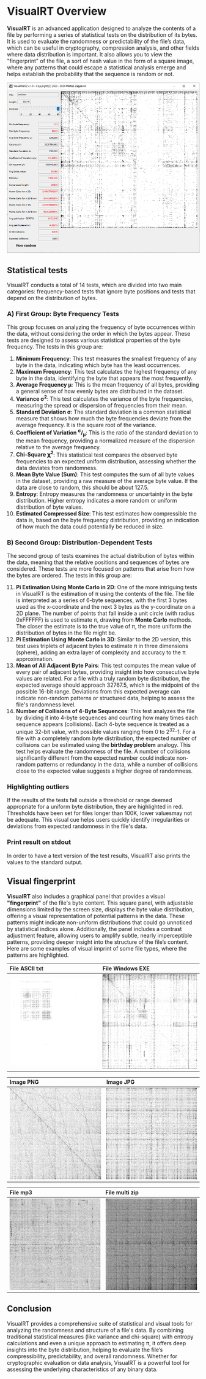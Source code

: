 # VisualRT Overview
**VisualRT** is an advanced application designed to analyze the contents of a file by performing a series of statistical tests on the distribution of its bytes. It is used to evaluate the randomness or predictability of the file’s data, which can be useful in cryptography, compression analysis, and other fields where data distribution is important. 
It also allows you to view the "fingerprint" of the file, a sort of hash value in the form of a square image, where any patterns that could escape a statistical analysis emerge and helps establish the probability that the sequence is random or not.

![Alt Text](https://raw.githubusercontent.com/matteo65/VisualRT/main/Resource/screenshot1.png)<br>

## Statistical tests
VisualRT conducts a total of 14 tests, which are divided into two main categories: frequency-based tests that ignore byte positions and tests that depend on the distribution of bytes.

### A) First Group: Byte Frequency Tests
This group focuses on analyzing the frequency of byte occurrences within the data, without considering the order in which the bytes appear. These tests are designed to assess various statistical properties of the byte frequency. The tests in this group are:

1.	**Minimum Frequency**: This test measures the smallest frequency of any byte in the data, indicating which byte has the least occurrences.
2.	**Maximum Frequency**: This test calculates the highest frequency of any byte in the data, identifying the byte that appears the most frequently.
3.	**Average Frequency μ**: This is the mean frequency of all bytes, providing a general sense of how evenly bytes are distributed in the dataset.
4.	**Variance σ<sup>2</sup>**: This test calculates the variance of the byte frequencies, measuring the spread or dispersion of frequencies from their mean.
5.	**Standard Deviation σ**: The standard deviation is a common statistical measure that shows how much the byte frequencies deviate from the average frequency. It is the square root of the variance.
6.	**Coefficient of Variation <sup>σ</sup>/<sub>μ</sub>**: This is the ratio of the standard deviation to the mean frequency, providing a normalized measure of the dispersion relative to the average frequency.
7.	**Chi-Square 𝛘<sup>2</sup>**: This statistical test compares the observed byte frequencies to an expected uniform distribution, assessing whether the data deviates from randomness.
8.	**Mean Byte Value (Sum)**: This test computes the sum of all byte values in the dataset, providing a raw measure of the average byte value. If the data are close to random, this should be about 127.5.
9.	**Entropy**: Entropy measures the randomness or uncertainty in the byte distribution. Higher entropy indicates a more random or uniform distribution of byte values.
10.	**Estimated Compressed Size**: This test estimates how compressible the data is, based on the byte frequency distribution, providing an indication of how much the data could potentially be reduced in size.

### B) Second Group: Distribution-Dependent Tests
The second group of tests examines the actual distribution of bytes within the data, meaning that the relative positions and sequences of bytes are considered. These tests are more focused on patterns that arise from how the bytes are ordered. The tests in this group are:

11.	**Pi Estimation Using Monte Carlo in 2D**: One of the more intriguing tests in VisualRT is the estimation of π using the contents of the file. The file is interpreted as a series of 6-byte sequences, with the first 3 bytes used as the x-coordinate and the next 3 bytes as the y-coordinate on a 2D plane. The number of points that fall inside a unit circle (with radius 0xFFFFFF) is used to estimate π, drawing from **Monte Carlo** methods. The closer the estimate is to the true value of π, the more uniform the distribution of bytes in the file might be.
12.	**Pi Estimation Using Monte Carlo in 3D**: Similar to the 2D version, this test uses triplets of adjacent bytes to estimate π in three dimensions (sphere), adding an extra layer of complexity and accuracy to the π approximation.
13.	**Mean of All Adjacent Byte Pairs**: This test computes the mean value of every pair of adjacent bytes, providing insight into how consecutive byte values are related. For a file with a truly random byte distribution, the expected average should approach 32767.5, which is the midpoint of the possible 16-bit range. Deviations from this expected average can indicate non-random patterns or structured data, helping to assess the file's randomness level.
14.	**Number of Collisions of 4-Byte Sequences**: This test analyzes the file by dividing it into 4-byte sequences and counting how many times each sequence appears (collisions). Each 4-byte sequence is treated as a unique 32-bit value, with possible values ranging from 0 to 2<sup>32</sup>-1. For a file with a completely random byte distribution, the expected number of collisions can be estimated using the **birthday problem** analogy. ​This test helps evaluate the randomness of the file. A number of collisions significantly different from the expected number could indicate non-random patterns or redundancy in the data, while a number of collisions close to the expected value suggests a higher degree of randomness.

### Highlighting outliers
If the results of the tests fall outside a threshold or range deemed appropriate for a uniform byte distribution, they are highlighted in red. Thresholds have been set for files longer than 100K, lower values ​​may not be adequate. This visual cue helps users quickly identify irregularities or deviations from expected randomness in the file's data.

### Print result on stdout
In order to have a text version of the test results, VisualRT also prints the values ​​to the standard output.

## Visual fingerprint
**VisualRT** also includes a graphical panel that provides a visual **"fingerprint"** of the file's byte content. This square panel, with adjustable dimensions limited by the screen size, displays the byte value distribution, offering a visual representation of potential patterns in the data. These patterns might indicate non-uniform distributions that could go unnoticed by statistical indices alone. Additionally, the panel includes a contrast adjustment feature, allowing users to amplify subtle, nearly imperceptible patterns, providing deeper insight into the structure of the file’s content.<br>
Here are some examples of visual imprint of some file types, where the patterns are highlighted.

|File ASCII txt|File Windows EXE|
|:--- |:--- |
|![Alt Text](https://raw.githubusercontent.com/matteo65/VisualRT/main/Resource/ASCII_txt_file.png)|![Alt Text](https://raw.githubusercontent.com/matteo65/VisualRT/main/Resource/typical_windows_exe.png)|

|Image PNG|Image JPG|
|:--- |:--- |
|![Alt Text](https://raw.githubusercontent.com/matteo65/VisualRT/main/Resource/typical_png_image.png)|![Alt Text](https://raw.githubusercontent.com/matteo65/VisualRT/main/Resource/typical_jpg_image.png)|

|File mp3|File multi zip|
|:--- |:--- |
|![Alt Text](https://raw.githubusercontent.com/matteo65/VisualRT/main/Resource/file_mp3.png)|![Alt Text](https://raw.githubusercontent.com/matteo65/VisualRT/main/Resource/zip_multi_file.png)|




## Conclusion
VisualRT provides a comprehensive suite of statistical and visual tools for analyzing the randomness and structure of a file's data. By combining traditional statistical measures (like variance and chi-square) with entropy calculations and even a unique approach to estimating π, it offers deep insights into the byte distribution, helping to evaluate the file’s compressibility, predictability, and overall randomness. Whether for cryptographic evaluation or data analysis, VisualRT is a powerful tool for assessing the underlying characteristics of any binary data.
